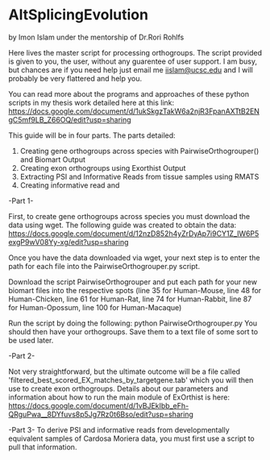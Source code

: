 # AltSplicingEvolution
by Imon Islam under the mentorship of Dr.Rori Rohlfs

Here lives the master script for processing orthogroups. 
The script provided is given to you, the user, without any guarentee of user support. I am busy, but chances are if you need help just email me iislam@ucsc.edu and I will probably be very flattered and help you.

You can read more about the programs and approaches of these python scripts in my thesis work detailed here at this link:
https://docs.google.com/document/d/1ukSkgzTakW6a2njR3FpanAXTtB2ENgC5mf9LB_Z66OQ/edit?usp=sharing

This guide will be in four parts. 
The parts detailed:
1. Creating gene orthogroups across species with PairwiseOrthogrouper() and Biomart Output
2. Creating exon orthogroups using Exorthist Output
3. Extracting PSI and Informative Reads from tissue samples using RMATS
4. Creating informative read and 

-Part 1-

First, to create gene orthogroups across species you must download the data using wget. 
The following guide was created to obtain the data:
https://docs.google.com/document/d/12nzD852h4yZrDyAp7i9CY1Z_lW6P5exgP9wV08Yy-xg/edit?usp=sharing

Once you have the data downloaded via wget, your next step is to enter the path for each file into the PairwiseOrthogrouper.py script. 

Download the script PairwiseOrthogrouper and put each path for your new biomart files into the respective spots (line 35 for Human-Mouse, line 48 for Human-Chicken, line 61 for Human-Rat, line 74 for Human-Rabbit, line 87 for Human-Opossum, line 100 for Human-Macaque)

Run the script by doing the following:
python PairwiseOrthogrouper.py 
You should then have your orthogroups. Save them to a text file of some sort to be used later.

-Part 2- 

Not very straightforward, but the ultimate outcome will be a file called 'filtered_best_scored_EX_matches_by_targetgene.tab' which you will then use to create exon orthogroups. Details about our parameters and information about how to run the main module of ExOrthist is here: https://docs.google.com/document/d/1vBJEkIbb_eFh-QRguPwa__8DYfuvs8p5Jg7Rz0t6Bso/edit?usp=sharing

-Part 3-
To derive PSI and informative reads from developmentally equivalent samples of Cardosa Moriera data, you must first use a script to pull that information. 
